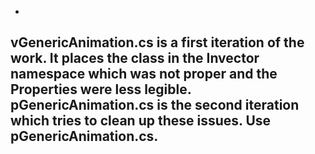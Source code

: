 -
vGenericAnimation.cs is a first iteration of the work. It places the class in the Invector namespace which was not proper and the Properties were less legible. pGenericAnimation.cs is the second iteration which tries to clean up these issues.
Use pGenericAnimation.cs.
-
